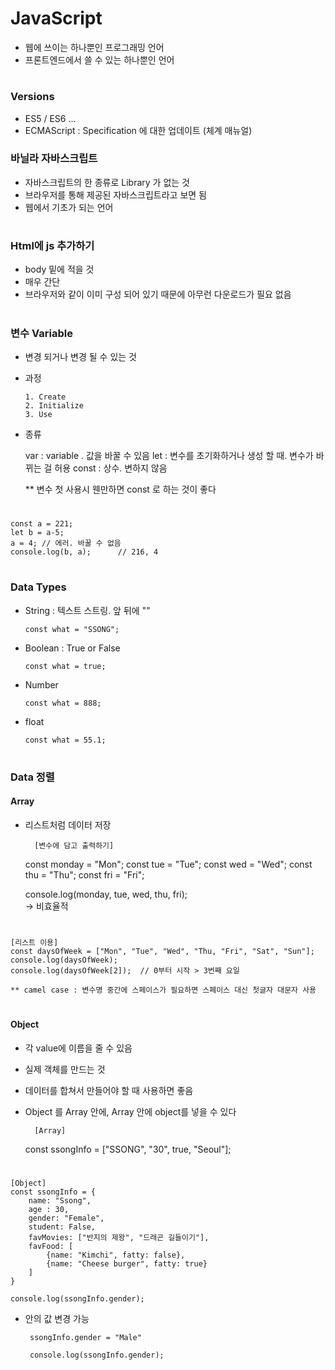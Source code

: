 # JavaScript 
- 웹에 쓰이는 하나뿐인 프로그래밍 언어 
- 프론트엔드에서 쓸 수 있는 하나뿐인 언어 

#
### Versions 
- ES5 / ES6 ...
- ECMAScript : Specification 에 대한 업데이트 (체계 매뉴얼) 

### 바닐라 자바스크립트 
- 자바스크립트의 한 종류로 Library 가 없는 것 
- 브라우저를 통해 제공된 자바스크립트라고 보면 됨  
- 웹에서 기초가 되는 언어 

#
### Html에 js 추가하기  
 - body 밑에 적을 것 
 - 매우 간단
 - 브라우저와 같이 이미 구성 되어 있기 때문에 아무런 다운로드가 필요 없음 
 
#
### 변수 Variable 
- 변경 되거나 변경 될 수 있는 것 
- 과정 

      1. Create
      2. Initialize 
      3. Use 

- 종류 

    var : variable . 값을 바꿀 수 있음 
    let : 변수를 초기화하거나 생성 할 때. 변수가 바뀌는 걸 허용 
    const : 상수. 변하지 않음 

    ** 변수 첫 사용시 웬만하면 const 로 하는 것이 좋다 

#

	const a = 221; 
	let b = a-5;  
	a = 4; // 에러. 바꿀 수 없음 
	console.log(b, a);		// 216, 4 

# 
### Data Types 
- String : 텍스트 스트링. 앞 뒤에 "" 

      const what = "SSONG";

- Boolean : True or False 

      const what = true;   

- Number 

      const what = 888; 

- float 

      const what = 55.1; 

#
### Data 정렬 

#### Array 
- 리스트처럼 데이터 저장 

        [변수에 담고 출력하기]
	const monday = "Mon";
	const tue = "Tue";
	const wed = "Wed";
	const thu = "Thu";
	const fri = "Fri";

	console.log(monday, tue, wed, thu, fri);    
	 → 비효율적 
#
	
	[리스트 이용] 
	const daysOfWeek = ["Mon", "Tue", "Wed", "Thu, "Fri", "Sat", "Sun"];
	console.log(daysOfWeek);
	console.log(daysOfWeek[2]);  // 0부터 시작 > 3번째 요일  

	** camel case : 변수명 중간에 스페이스가 필요하면 스페이스 대신 첫글자 대문자 사용


#
#### Object 
- 각 value에 이름을 줄 수 있음 
- 실제 객체를 만드는 것 
- 데이터를 합쳐서 만들어야 할 때 사용하면 좋음 
- Object 를 Array 안에, Array 안에 object를 넣을 수 있다 


        [Array]
	const ssongInfo = ["SSONG", "30", true, "Seoul"];
#

	[Object]
	const ssongInfo = {
		name: "Ssong", 
		age : 30, 
		gender: "Female",
		student: False,
		favMovies: ["반지의 제왕", "드래곤 길들이기"],
		favFood: [
			{name: "Kimchi", fatty: false}, 
			{name: "Cheese burger", fatty: true}
		]
	}

	console.log(ssongInfo.gender); 

- 안의 값 변경 가능 

       ssongInfo.gender = "Male"

       console.log(ssongInfo.gender); 
 
 
